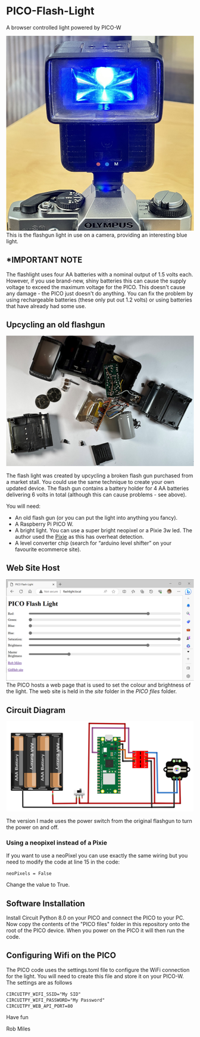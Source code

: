 # PICO-Flash-Light
A browser controlled light powered by PICO-W


![Flash light](images/flash.jpg)
This is the flashgun light in use on a camera, providing an interesting blue light.
## *IMPORTANT NOTE
The flashlight uses four AA batteries with a nominal output of 1.5 volts each. However, if you use brand-new, shiny batteries this can cause the supply voltage to exceed the maximum voltage for the PICO. This doesn't cause any damage - the PICO just doesn't do anything. You can fix the problem by using rechargeable batteries (these only put out 1.2 volts) or using batteries that have already had some use.

## Upcycling an old flashgun

![Flash light parts](images/internals.jpg)

The flash light was created by upcycling a broken flash gun purchased from a market stall. You could use the same technique to create your own updated device. The flash gun contains a battery holder for 4 AA batteries delivering 6 volts in total (although this can cause problems - see above).

You will need:

* An old flash gun (or you can put the light into anything you fancy).
* A Raspberry Pi PICO W.
* A bright light. You can use a super bright neopixel or a Pixie 3w led. The author used the [Pixie](https://www.adafruit.com/product/2741) as this has overheat detection. 
* A level converter chip (search for “arduino level shifter” on your favourite ecommerce site).

## Web Site Host
![web page interface](images/web.png)
The PICO hosts a web page that is used to set the colour and brightness of the light. The web site is held in the *site* folder in the *PICO files* folder. 

## Circuit Diagram

![Circuit Diagram](images/circuit.png)

The version I made uses the power switch from the original flashgun to turn the power on and off. 
### Using a neopixel instead of a Pixie
If you want to use a neoPixel you can use exactly the same wiring but you need to modify the code at line 15 in the code:

```
neoPixels = False
```

Change the value to True.

## Software Installation

Install Circuit Python 8.0 on your PICO and connect the PICO to your PC. Now copy the contents of the "PICO files" folder in this repository onto the root of the PICO device. When you power on the PICO it will then run the code. 
## Configuring Wifi on the PICO
The PICO code uses the settings.toml file to configure the WiFi connection for the light. You will need to create this file and store it on your PICO-W. The settings are as follows

```
CIRCUITPY_WIFI_SSID="My SID"
CIRCUITPY_WIFI_PASSWORD="My Password"
CIRCUITPY_WEB_API_PORT=80
```
Have fun

Rob Miles